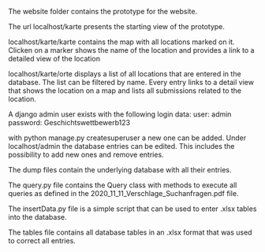 The website folder contains the prototype for the website.

The url localhost/karte presents the starting view of the prototype.

localhost/karte/karte contains the map with all locations marked on it. Clicken on a marker shows the name of the location and provides a link to a detailed view of the location

localhost/karte/orte displays a list of all locations that are entered in the database. The list can be filtered by name. Every entry links to a detail view that shows the location on a map and lists all submissions related to the location.

A django admin user exists with the following login data:
  user: admin
  password: Geschichtswettbewerb123

with python manage.py createsuperuser a new one can be added.
Under localhost/admin the database entries can be edited. This includes the possibility to add new ones and remove entries.

The dump files contain the underlying database with all their entries.

The query.py file contains the Query class with methods to execute all queries as defined in the 2020_11_11_Verschlage_Suchanfragen.pdf file.

The insertData.py file is a simple script that can be used to enter .xlsx tables into the database.

The tables file contains all database tables in an .xlsx format that was used to correct all entries.
